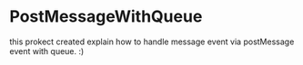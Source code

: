 # PostMessageWithQueue
this prokect created explain how to handle message event via postMessage event with queue. :)
